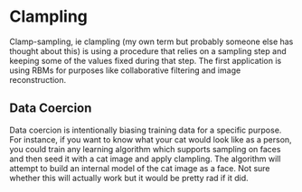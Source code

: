 Clampling
=========

Clamp-sampling, ie clampling (my own term but probably someone else has thought about this) is
using a procedure that relies on a sampling step and keeping some of the values fixed during that step.
The first application is using RBMs for purposes like collaborative filtering and image reconstruction.

Data Coercion
-------------

Data coercion is intentionally biasing training data for a specific purpose. For instance, if you want 
to know what your cat would look like as a person, you could train any learning algorithm which supports
sampling on faces and then seed it with a cat image and apply clampling. The algorithm will attempt
to build an internal model of the cat image as a face. Not sure whether this will actually work
but it would be pretty rad if it did. 
